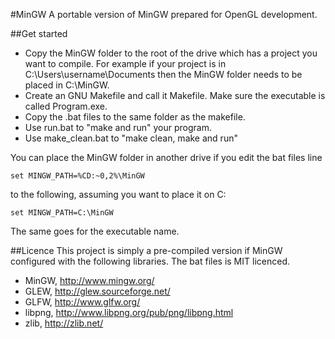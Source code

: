 #MinGW
A portable version of MinGW prepared for OpenGL development.

##Get started
- Copy the MinGW folder to the root of the drive which has a project you want to compile. For example if your project is in C:\Users\username\Documents then the MinGW folder needs to be placed in C:\MinGW.
- Create an GNU Makefile and call it Makefile. Make sure the executable is called Program.exe.
- Copy the .bat files to the same folder as the makefile.
- Use run.bat to "make and run" your program.
- Use make_clean.bat to "make clean, make and run"

You can place the MinGW folder in another drive if you edit the bat files line

	set MINGW_PATH=%CD:~0,2%\MinGW

to the following, assuming you want to place it on C:

	set MINGW_PATH=C:\MinGW

The same goes for the executable name.

##Licence
This project is simply a pre-compiled version if MinGW configured with the following libraries. The bat files is MIT licenced.

- MinGW, http://www.mingw.org/
- GLEW, http://glew.sourceforge.net/
- GLFW, http://www.glfw.org/
- libpng, http://www.libpng.org/pub/png/libpng.html
- zlib, http://zlib.net/